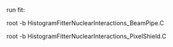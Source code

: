 run fit:

root -b HistogramFitterNuclearInteractions_BeamPipe.C

root -b HistogramFitterNuclearInteractions_PixelShield.C

